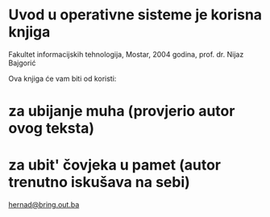 Uvod u operativne sisteme je korisna knjiga
=============================================

Fakultet informacijskih tehnologija, Mostar, 2004 godina,
prof. dr. Nijaz Bajgorić

Ova knjiga će vam biti od koristi:

# za ubijanje muha (provjerio autor ovog teksta)

# za ubit' čovjeka u pamet (autor trenutno iskušava na sebi)


hernad@bring.out.ba


